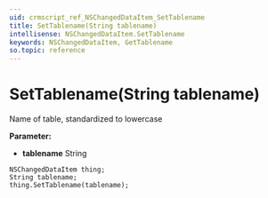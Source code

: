 ```yaml
---
uid: crmscript_ref_NSChangedDataItem_SetTablename
title: SetTablename(String tablename)
intellisense: NSChangedDataItem.SetTablename
keywords: NSChangedDataItem, GetTablename
so.topic: reference
---
```


# SetTablename(String tablename)

Name of table, standardized to lowercase

**Parameter:** 
* **tablename** String

```crmscript
NSChangedDataItem thing;
String tablename;
thing.SetTablename(tablename);
```

